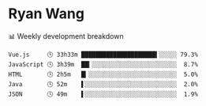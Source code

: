 # Ryan Wang

 <!-- waka-box start -->
📊 Weekly development breakdown
```text
Vue.js     🕓 33h33m █████████████████████▍░░░░░ 79.3%
JavaScript 🕓 3h39m  ██▎░░░░░░░░░░░░░░░░░░░░░░░░  8.7%
HTML       🕓 2h5m   █▎░░░░░░░░░░░░░░░░░░░░░░░░░  5.0%
Java       🕓 52m    ▌░░░░░░░░░░░░░░░░░░░░░░░░░░  2.0%
JSON       🕓 49m    ▌░░░░░░░░░░░░░░░░░░░░░░░░░░  1.9%
```
<!-- Powered by https://github.com/YouEclipse/waka-box-go . -->
<!-- waka-box end -->